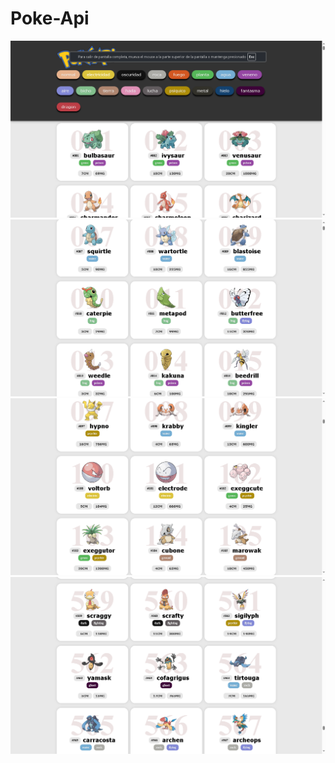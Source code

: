 # Poke-Api

![](image-1.png)
![alt text](image-4.png)
![alt text](image-3.png)
![alt text](image-2.png)

